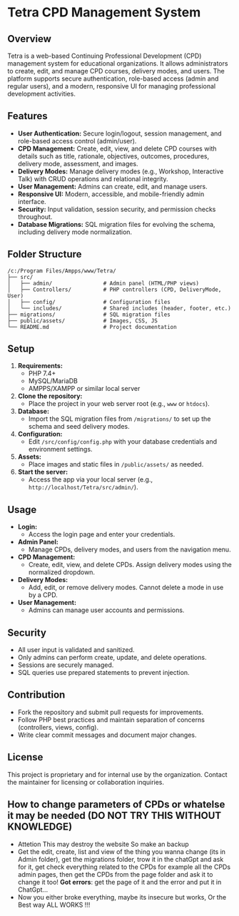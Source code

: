 # Tetra CPD Management System

## Overview

Tetra is a web-based Continuing Professional Development (CPD) management system for educational organizations. It allows administrators to create, edit, and manage CPD courses, delivery modes, and users. The platform supports secure authentication, role-based access (admin and regular users), and a modern, responsive UI for managing professional development activities.

## Features
- **User Authentication:** Secure login/logout, session management, and role-based access control (admin/user).
- **CPD Management:** Create, edit, view, and delete CPD courses with details such as title, rationale, objectives, outcomes, procedures, delivery mode, assessment, and images.
- **Delivery Modes:** Manage delivery modes (e.g., Workshop, Interactive Talk) with CRUD operations and relational integrity.
- **User Management:** Admins can create, edit, and manage users.
- **Responsive UI:** Modern, accessible, and mobile-friendly admin interface.
- **Security:** Input validation, session security, and permission checks throughout.
- **Database Migrations:** SQL migration files for evolving the schema, including delivery mode normalization.

## Folder Structure
```
/c:/Program Files/Ampps/www/Tetra/
├── src/
│   ├── admin/                # Admin panel (HTML/PHP views)
│   ├── Controllers/          # PHP controllers (CPD, DeliveryMode, User)
│   ├── config/               # Configuration files
│   └── includes/             # Shared includes (header, footer, etc.)
├── migrations/               # SQL migration files
├── public/assets/            # Images, CSS, JS
└── README.md                 # Project documentation
```

## Setup
1. **Requirements:**
   - PHP 7.4+
   - MySQL/MariaDB
   - AMPPS/XAMPP or similar local server
2. **Clone the repository:**
   - Place the project in your web server root (e.g., `www` or `htdocs`).
3. **Database:**
   - Import the SQL migration files from `/migrations/` to set up the schema and seed delivery modes.
4. **Configuration:**
   - Edit `/src/config/config.php` with your database credentials and environment settings.
5. **Assets:**
   - Place images and static files in `/public/assets/` as needed.
6. **Start the server:**
   - Access the app via your local server (e.g., `http://localhost/Tetra/src/admin/`).

## Usage
- **Login:**
  - Access the login page and enter your credentials.
- **Admin Panel:**
  - Manage CPDs, delivery modes, and users from the navigation menu.
- **CPD Management:**
  - Create, edit, view, and delete CPDs. Assign delivery modes using the normalized dropdown.
- **Delivery Modes:**
  - Add, edit, or remove delivery modes. Cannot delete a mode in use by a CPD.
- **User Management:**
  - Admins can manage user accounts and permissions.

## Security
- All user input is validated and sanitized.
- Only admins can perform create, update, and delete operations.
- Sessions are securely managed.
- SQL queries use prepared statements to prevent injection.

## Contribution
- Fork the repository and submit pull requests for improvements.
- Follow PHP best practices and maintain separation of concerns (controllers, views, config).
- Write clear commit messages and document major changes.

## License
This project is proprietary and for internal use by the organization. Contact the maintainer for licensing or collaboration inquiries.


## How to change parameters of CPDs or whatelse it may be needed (DO NOT TRY THIS WITHOUT KNOWLEDGE)
- Attetion This may destroy the website So make an backup
- Get the edit, create, list and view of the thing you wanna change (its in Admin folder), get the migrations folder, trow it in the chatGpt and ask for it, get check everything related to the CPDs for example all the CPDs admin pages, then get the CPDs from the page folder and ask it to change it too!
 **Got errors**: get the page of it and the error and put it in ChatGpt...
- Now you either broke everything, maybe its insecure but works, Or the Best way ALL WORKS !!!
